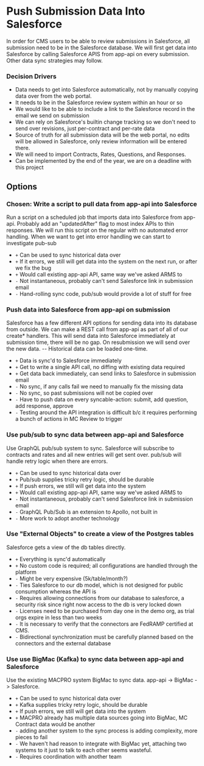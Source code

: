 # Push Submission Data Into Salesforce

In order for CMS users to be able to review submissions in Salesforce, all submission need to be in the Salesforce database. We will first get data into Salesforce by calling Salesforce APIS from app-api on every submission. Other data sync strategies may follow. 

### Decision Drivers

- Data needs to get into Salesforce automatically, not by manually copying data over from the web portal. 
- It needs to be in the Salesforce review system within an hour or so
- We would like to be able to include a link to the Salesforce record in the email we send on submission
- We can rely on Salesforce's builtin change tracking so we don't need to send over revisions, just per-contract and per-rate data
- Source of truth for all submission data will be the web portal, no edits will be allowed in Salesforce, only review information will be entered there. 
- We will need to import Contracts, Rates, Questions, and Responses.
- Can be implemented by the end of the year, we are on a deadline with this project


## Options

### Chosen: Write a script to pull data from app-api into Salesforce

Run a script on a scheduled job that imports data into Salesforce from app-api. Probably add an "updatedAfter" flag to most index APIs to thin responses. We will run this script on the regular with no automated error handling. When we want to get into error handling we can start to investigate pub-sub

-   `+` Can be used to sync historical data over
-   `+` If it errors, we still will get data into the system on the next run, or after we fix the bug
-   `+` Would call existing app-api API, same way we've asked ARMS to
-   `-` Not instantaneous, probably can't send Salesforce link in submission email
-   `-` Hand-rolling sync code, pub/sub would provide a lot of stuff for free

### Push data into Salesforce from app-api on submission

Salesforce has a few different API options for sending data into its database from outside. We can make a REST call from app-api as part of all of our create* handlers. This will send data into Salesforce immediately at submission time, there will be no gap. On resubmission we will send over the new data. -- Historical data can be loaded one-time. 

-   `+` Data is sync'd to Salesforce immediately
-   `+` Get to write a single API call, no diffing with existing data required
-   `+` Get data back immediately, can send links to Salesforce in submission email
-   `-` No sync, if any calls fail we need to manually fix the missing data
-   `-` No sync, so past submissions will not be copied over
-   `-` Have to push data on every syncable-action: submit, add question, add response, approve
-   `-` Testing around the API integration is difficult b/c it requires performing a bunch of actions in MC Review to trigger

### Use pub/sub to sync data between app-api and Salesforce

Use GraphQL pub/sub system to sync. Salesforce will subscribe to contracts and rates and all new entries will get sent over. pub/sub will handle retry logic when there are errors.

-   `+` Can be used to sync historical data over
-   `+` Pub/sub supplies tricky retry logic, should be durable
-   `+` If push errors, we still will get data into the system
-   `+` Would call existing app-api API, same way we've asked ARMS to
-   `-` Not instantaneous, probably can't send Salesforce link in submission email
-   `-` GraphQL Pub/Sub is an extension to Apollo, not built in
-   `-` More work to adopt another technology

### Use "External Objects" to create a view of the Postgres tables

Salesforce gets a view of the db tables directly.

-   `+` Everything is sync'd automatically
-   `+` No custom code is required; all configurations are handled through the platform
-   `-` Might be very expensive (5k/table/month?)
-   `-` Ties Salesforce to our db model, which is not designed for public consumption whereas the API is
-   `-` Requires allowing connections from our database to salesforce, a security risk since right now access to the db is very locked down
-   `-` Licenses need to be purchased from day one in the demo org, as trial orgs expire in less than two weeks
-   `-` It is necessary to verify that the connectors are FedRAMP certified at CMS.
-   `-` Bidirectional synchronization must be carefully planned based on the connectors and the external database

### Use use BigMac (Kafka) to sync data between app-api and Salesforce

Use the existing MACPRO system BigMac to sync data. app-api -> BigMac -> Salesforce. 

-   `+` Can be used to sync historical data over
-   `+` Kafka supplies tricky retry logic, should be durable
-   `+` If push errors, we still will get data into the system
-   `+` MACPRO already has multiple data sources going into BigMac, MC Contract data would be another
-   `-` adding another system to the sync process is adding complexity, more pieces to fail
-   `-` We haven't had reason to integrate with BigMac yet, attaching two systems to it just to talk to each other seems wasteful. 
-  `-` Requires coordination with another team


